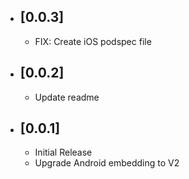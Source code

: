 * ## [0.0.3]
    - FIX: Create iOS podspec file

* ## [0.0.2]
  - Update readme
  
* ## [0.0.1]
  - Initial Release
  - Upgrade Android embedding to V2
